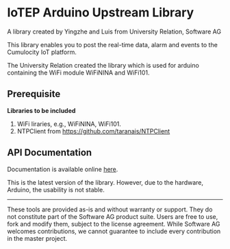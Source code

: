 # IoTEP Arduino Upstream Library


A library created by Yingzhe and Luis from University Relation, Software AG

This library enables you to post the real-time data, alarm and events to the Cumulocity IoT platform. 

The University Relation created the library which is used for arduino containing the WiFi module WiFiNINA and WiFi101. 

## Prerequisite

**Libraries to be included**

1. WiFi liraries, e.g., WiFiNINA, WiFi101.
2. NTPClient from https://github.com/taranais/NTPClient

## API Documentation

Documentation is available online [here](todo).


This is the latest version of the library. However, due to the hardware, Arduino, the usability is not stable.

-------
These tools are provided as-is and without warranty or support. They do not constitute part of the Software AG product suite. Users are free to use, fork and modify them, subject to the license agreement. While Software AG welcomes contributions, we cannot guarantee to include every contribution in the master project.

